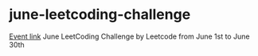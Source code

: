 # june-leetcoding-challenge
[Event link](https://leetcode.com/explore/challenge/card/june-leetcoding-challenge/)
June LeetCoding Challenge by Leetcode from June 1st to June 30th
